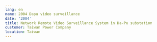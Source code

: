 ```yaml
---
lang: en
name: 2004 Dapu video surveillance
date: '2004'
title: Network Remote Video Surveillance System in Da-Pu substation
customer: Taiwan Power Company
location: Taiwan
---
```


